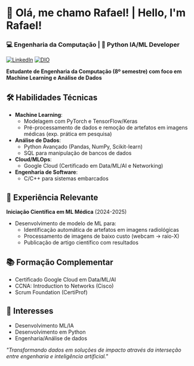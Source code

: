 # 🚀 Olá, me chamo Rafael! | Hello, I'm Rafael!
### 💻 Engenharia da Computação | 🔧 Python IA/ML Developer
[![LinkedIn](https://img.shields.io/badge/LinkedIn-0077B5?style=for-the-badge&logo=linkedin&logoColor=blue)](www.linkedin.com/in/rafael-navarro-041b111b4/)
[![DIO](https://img.shields.io/badge/-Meu%20Perfil%20na%20DIO-0077B5?style=for-the-badge&logo=&color=purple)](https://www.dio.me/users/rafael_ernavarro)  


**Estudante de Engenharia da Computação (8º semestre) com foco em Machine Learning e Análise de Dados**

## 🛠 Habilidades Técnicas
- **Machine Learning**: 
  - Modelagem com PyTorch e TensorFlow/Keras
  - Pré-processamento de dados e remoção de artefatos em imagens médicas (exp. prática em pesquisa)
- **Análise de Dados**:
  - Python Avançado (Pandas, NumPy, Scikit-learn)
  - SQL para manipulação de bancos de dados
- **Cloud/MLOps**:
  - Google Cloud (Certificado em Data/ML/AI e Networking)
- **Engenharia de Software**:
  - C/C++ para sistemas embarcados

## 🎯 Experiência Relevante
**Iniciação Científica em ML Médica** (2024-2025)
- Desenvolvimento de modelo de ML para:
  - Identificação automática de artefatos em imagens radiológicas
  - Processamento de imagens de baixo custo (webcam → raio-X)
  - Publicação de artigo científico com resultados

## 📚 Formação Complementar
- Certificado Google Cloud em Data/ML/AI
- CCNA: Introduction to Networks (Cisco)
- Scrum Foundation (CertiProf)

## 🌟 Interesses
- Desenvolvimento ML/IA
- Desenvolvimento em Python
- Engenharia/Análise de dados

*"Transformando dados em soluções de impacto através da interseção entre engenharia e inteligência artificial."*

